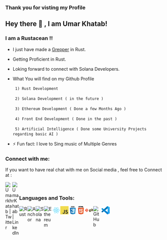 ### Thank you for visting my Profile  
##      Hey there 👋 , I am Umar Khatab!
### I am a Rustacean !!

-  I just have made a [Grepper] in Rust.
-  Getting Proficient in Rust.
-  Loking forward to connect with Solana Developers.
-  What You will find on my Github Profile

        1) Rust Development 
        
        2) Solana Development ( in the future )
        
        3) Ethereum Development ( Done a few Months Ago )
        
        4) Front End Development ( Done in the past )
        
        5) Artificial Intelligence ( Done some University Projects regarding basic AI )
                
- ⚡ Fun fact: I love to Sing music of Multiple Genres


### Connect with me:
If you want to have real chat with me on Social media , feel free to Connect at : 
<br/>

[<img align="left" alt="Umarkhatab | Twitter" width="22px" color="white" src="https://img.icons8.com/color/48/000000/twitter--v2.png" />][Twitter]
[<img align="left" alt="UmarKhatab | LinkedIn" width="22px" src="https://img.icons8.com/external-justicon-flat-justicon/100/000000/external-linkedin-social-media-justicon-flat-justicon.png" />][LinkedInn]

<br />

### Languages and Tools:
[<img align="left" alt="Rust" width="26px" src="https://pbs.twimg.com/profile_images/658930988462923777/w2BGaKDl_400x400.png" />][rust]
[<img align="left" alt="Anchor" width="26px" src="https://i.etsystatic.com/8923077/r/il/760ba2/1285857229/il_570xN.1285857229_tfoq.jpg" />][anchor]
[<img align="left" alt="Solana" width="26px" src="https://seeklogo.com/images/S/solana-sol-logo-12828AD23D-seeklogo.com.png" />][solana]
[<img align="left" alt="Ethereum" width="26px" src="https://w7.pngwing.com/pngs/407/710/png-transparent-ethereum-cryptocurrency-bitcoin-cash-smart-contract-bitcoin-blue-angle-triangle.png" />][dummy]

[<img align="left" alt="React" width="26px" src="https://raw.githubusercontent.com/github/explore/80688e429a7d4ef2fca1e82350fe8e3517d3494d/topics/react/react.png" />][dummy]
[<img align="left" alt="JavaScript" width="26px" src="https://raw.githubusercontent.com/github/explore/80688e429a7d4ef2fca1e82350fe8e3517d3494d/topics/javascript/javascript.png"
/>][dummy]
[<img align="left" alt="CSS3" width="26px" src="https://raw.githubusercontent.com/github/explore/80688e429a7d4ef2fca1e82350fe8e3517d3494d/topics/css/css.png" />][dummy]
[<img align="left" alt="HTML5" width="26px" src="https://raw.githubusercontent.com/github/explore/80688e429a7d4ef2fca1e82350fe8e3517d3494d/topics/html/html.png" />][dummy]
[<img align="left" alt="Git" width="26px" src="https://raw.githubusercontent.com/github/explore/80688e429a7d4ef2fca1e82350fe8e3517d3494d/topics/git/git.png" />][dummy]
[<img align="left" alt="GitHub" width="26px" src="https://img.icons8.com/nolan/64/github.png" />][dummy]
[<img align="left" alt="Visual Studio Code" width="26px" src="https://raw.githubusercontent.com/github/explore/80688e429a7d4ef2fca1e82350fe8e3517d3494d/topics/visual-studio-code/visual-studio-code.png" />][dummy]

[Grepper]: https://github.com/umaresso/cwd-grepper-Rust
[LinkedInn]: https://www.linkedin.com/in/umarkhatab465
[Twitter]: https://twitter.com/umarkhatab465
[dummy]: https://github.com/umaresso
[html_yt]: https://www.youtube.com/watch?v=UqaxJG1vvMk&t=64s
[css_yt]: https://www.youtube.com/watch?v=DMis1XRZdWE?t=0
[rust]: https://www.rust-lang.org/
[anchor]: https://github.com/coral-xyz/anchor
[solana]: https://solana.com/

